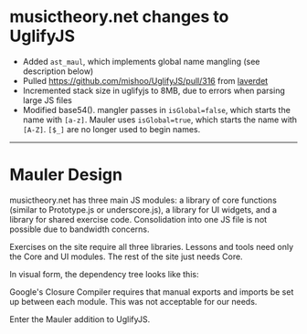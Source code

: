 # musictheory.net changes to UglifyJS

* Added `ast_maul`, which implements global name mangling (see description below)
* Pulled https://github.com/mishoo/UglifyJS/pull/316 from [laverdet](https://github.com/laverdet) 
* Incremented stack size in uglifyjs to 8MB, due to errors when parsing large JS files
* Modified base54().  mangler passes in `isGlobal=false`, which starts the name with `[a-z]`.
  Mauler uses `isGlobal=true`, which starts the name with `[A-Z]`.  `[$_]` are no longer used to begin names.

-----

# Mauler Design

musictheory.net has three main JS modules: a library of core functions (similar to Prototype.js or underscore.js), a library for UI widgets, and a library for shared exercise code.  Consolidation into one JS file is not possible due to bandwidth concerns.

Exercises on the site require all three libraries.  Lessons and tools need only the Core and UI modules.  The rest of the site just needs Core.

In visual form, the dependency tree looks like this:

Google's Closure Compiler requires that manual exports and imports be set up between each module.  This was not acceptable for our needs.

Enter the Mauler addition to UglifyJS.  
